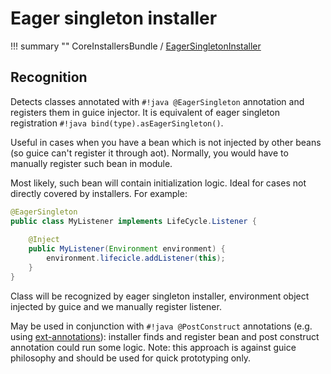 # Eager singleton installer

!!! summary ""
    CoreInstallersBundle / [EagerSingletonInstaller](https://github.com/xvik/dropwizard-guicey/tree/dw-2.1/src/main/java/ru/vyarus/dropwizard/guice/module/installer/feature/eager/EagerSingletonInstaller.java)

## Recognition

Detects classes annotated with `#!java @EagerSingleton` annotation and registers them in guice injector. 
It is equivalent of eager singleton registration `#!java bind(type).asEagerSingleton()`.

Useful in cases when you have a bean which is not injected by other beans (so guice can't register
it through aot). Normally, you would have to manually register such bean in module.

Most likely, such bean will contain initialization logic. 
Ideal for cases not directly covered by installers. For example:

```java
@EagerSingleton
public class MyListener implements LifeCycle.Listener {
    
    @Inject
    public MyListener(Environment environment) {
        environment.lifecicle.addListener(this);
    }
}
```

Class will be recognized by eager singleton installer, environment object injected by guice and we manually register listener.

May be used in conjunction with `#!java @PostConstruct` annotations (e.g. using [ext-annotations](https://github.com/xvik/guice-ext-annotations)):
installer finds and register bean and post construct annotation could run some logic. Note: this approach is against guice philosophy and should
be used for quick prototyping only.

